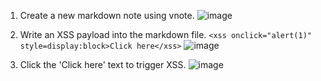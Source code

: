 1. Create a new markdown note using vnote.
   ![image](https://github.com/victorootnice/victorootnice.github.io/assets/147939577/339b1449-e0ff-4609-b341-466f7b16fead)

2. Write an XSS payload into the markdown file.
  ```<xss onclick="alert(1)" style=display:block>Click here</xss>```
  ![image](https://github.com/victorootnice/victorootnice.github.io/assets/147939577/b7668aa0-d96b-443e-96f6-e09ef0736d43)

3. Click the 'Click here' text to trigger XSS.
  ![image](https://github.com/victorootnice/victorootnice.github.io/assets/147939577/2cd1ea36-9573-4dae-b9f6-4408c1711851)

